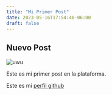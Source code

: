 ```yaml
---
title: "Mi Primer Post"
date: 2023-05-16T17:54:40-06:00
draft: false
---
```


## Nuevo Post

![uwu](cats/cat.jpg)

Este es mi primer post en la plataforma.

Este es mi [perfil github](https://github.com/miguehm)
